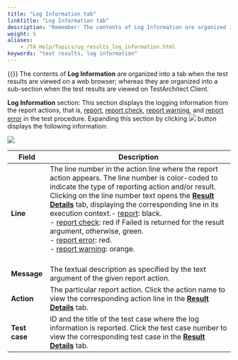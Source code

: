 ```yaml
--- 
title: "Log Information tab"
linktitle: "Log Information tab"
description: "Remember: The contents of Log Information are organized into a tab when the test results are viewed on a web browser; whereas they are organized into a sub-section when the test results are viewed on ..."
weight: 5
aliases: 
    - /TA_Help/Topics/ug_results_log_information.html
keywords: "test results, log information"
---
```


{{<remember>}} The contents of **Log Information** are organized into a tab when the test results are viewed on a web browser; whereas they are organized into a sub-section when the test results are viewed on TestArchitect Client.

**Log Information** section: This section displays the logging information from the report actions, that is, [report](/automation-guide/action-based-testing-language/built-in-actions/test-support-actions/reporting-and-formatting/report), [report check](/automation-guide/action-based-testing-language/built-in-actions/test-support-actions/reporting-and-formatting/report-check), [report warning](/automation-guide/action-based-testing-language/built-in-actions/test-support-actions/reporting-and-formatting/report-warning), and [report error](/automation-guide/action-based-testing-language/built-in-actions/test-support-actions/reporting-and-formatting/report-error) in the test procedure. Expanding this section by clicking ![](/images/TA_Help/Images/Test_results_summary_tab_expand_button.png) button displays the following information:

![](/images/TA_Help/Images/Test_results_summaries_failure_log_summary_XML.png)

|Field|Description|
|-----|-----------|
|**Line**|The line number in the action line where the report action appears. The line number is color-coded to indicate the type of reporting action and/or result. Clicking on the line number text opens the [**Result Details**](/user-guide/working-with-test-results/overview/result-details-tab) tab, displaying the corresponding line in its execution context.-   [report](/automation-guide/action-based-testing-language/built-in-actions/test-support-actions/reporting-and-formatting/report): black.<br>-   [report check](/automation-guide/action-based-testing-language/built-in-actions/test-support-actions/reporting-and-formatting/report-check): red if Failed is returned for the result argument, otherwise, green.<br>-   [report error](/automation-guide/action-based-testing-language/built-in-actions/test-support-actions/reporting-and-formatting/report-error): red.<br>-   [report warning](/automation-guide/action-based-testing-language/built-in-actions/test-support-actions/reporting-and-formatting/report-warning): orange.<br><br>|<br>
|**Message**|The textual description as specified by the text argument of the given report action.|
|**Action**|The particular report action. Click the action name to view the corresponding action line in the [**Result Details**](/user-guide/working-with-test-results/overview/result-details-tab) tab.|
|**Test case**|ID and the title of the test case where the log information is reported. Click the test case number to view the corresponding test case in the [**Result Details**](/user-guide/working-with-test-results/overview/result-details-tab) tab.|




